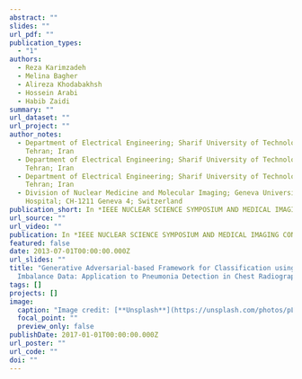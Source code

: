 ```yaml
---
abstract: ""
slides: ""
url_pdf: ""
publication_types:
  - "1"
authors:
  - Reza Karimzadeh
  - Melina Bagher
  - Alireza Khodabakhsh
  - Hossein Arabi
  - Habib Zaidi
summary: ""
url_dataset: ""
url_project: ""
author_notes:
  - Department of Electrical Engineering; Sharif University of Technology;
    Tehran; Iran
  - Department of Electrical Engineering; Sharif University of Technology;
    Tehran; Iran
  - Department of Electrical Engineering; Sharif University of Technology;
    Tehran; Iran
  - Division of Nuclear Medicine and Molecular Imaging; Geneva University
    Hospital; CH-1211 Geneva 4; Switzerland
publication_short: In *IEEE NUCLEAR SCIENCE SYMPOSIUM AND MEDICAL IMAGING CONFERENCE 2022*
url_source: ""
url_video: ""
publication: In *IEEE NUCLEAR SCIENCE SYMPOSIUM AND MEDICAL IMAGING CONFERENCE2022*
featured: false
date: 2013-07-01T00:00:00.000Z
url_slides: ""
title: "Generative Adversarial-based Framework for Classification using
  Imbalance Data: Application to Pneumonia Detection in Chest Radiographs"
tags: []
projects: []
image:
  caption: "Image credit: [**Unsplash**](https://unsplash.com/photos/pLCdAaMFLTE)"
  focal_point: ""
  preview_only: false
publishDate: 2017-01-01T00:00:00.000Z
url_poster: ""
url_code: ""
doi: ""
---
```

